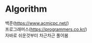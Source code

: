 # Algorithm
백준(https://www.acmicpc.net/)   
프로그래머스(https://programmers.co.kr/)    
자바로 쉬운것부터 차근차근 풀어봄
